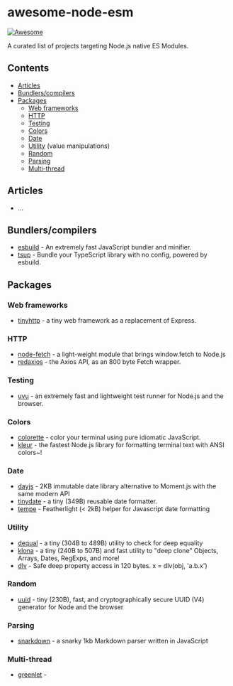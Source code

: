 # awesome-node-esm

[![Awesome](https://awesome.re/badge-flat.svg)](https://awesome.re)

A curated list of projects targeting Node.js native ES Modules.

## Contents

- [Articles](#articles)
- [Bundlers/compilers](#bundlerscompilers)
- [Packages](#packages)
  - [Web frameworks](#web-frameworks)
  - [HTTP](#http)
  - [Testing](#testing)
  - [Colors](#colors)
  - [Date](#date)
  - [Utility](#utility) (value manipulations)
  - [Random](#random)
  - [Parsing](#parsing)
  - [Multi-thread](#multi-thread)

## Articles

- ...

## Bundlers/compilers

- [esbuild](https://github.com/evanw/esbuild) - An extremely fast JavaScript bundler and minifier.
- [tsup](https://github.com/egoist/tsup) -  Bundle your TypeScript library with no config, powered by esbuild. 

## Packages

### Web frameworks

- [tinyhttp](https://github.com/talentlessguy/tinyhttp) - a tiny web framework as a replacement of Express.

### HTTP

- [node-fetch](https://github.com/node-fetch/node-fetch) - a light-weight module that brings window.fetch to Node.js
- [redaxios](https://github.com/developit/redaxios) - the Axios API, as an 800 byte Fetch wrapper.

### Testing

- [uvu](https://github.com/lukeed/uvu) - an extremely fast and lightweight test runner for Node.js and the browser.

### Colors

- [colorette](https://github.com/jorgebucaran/colorette) - color your terminal using pure idiomatic JavaScript.
- [kleur](https://github.com/lukeed/kleur) - the fastest Node.js library for formatting terminal text with ANSI colors~!

### Date

- [dayjs](https://github.com/iamkun/dayjs) - 2KB immutable date library alternative to Moment.js with the same modern API
- [tinydate](https://github.com/lukeed/tinydate) - a tiny (349B) reusable date formatter. 
- [tempe](https://github.com/masbagal/tempe) - Featherlight (< 2kB) helper for Javascript date formatting

### Utility

- [dequal](https://github.com/lukeed/dequal) - a tiny (304B to 489B) utility to check for deep equality
- [klona](https://github.com/lukeed/klona) - a tiny (240B to 507B) and fast utility to "deep clone" Objects, Arrays, Dates, RegExps, and more!
- [dlv](https://github.com/developit/dlv) - Safe deep property access in 120 bytes. x = dlv(obj, 'a.b.x')


### Random

- [uuid](https://github.com/lukeed/uuid) - tiny (230B), fast, and cryptographically secure UUID (V4) generator for Node and the browser

### Parsing

- [snarkdown](https://github.com/developit/snarkdown) - a snarky 1kb Markdown parser written in JavaScript

### Multi-thread

- [greenlet](https://github.com/developit/greenlet) - 
